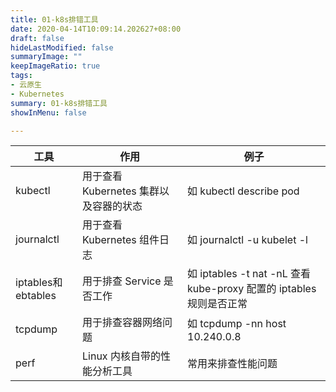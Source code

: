```yaml
---
title: 01-k8s排错工具
date: 2020-04-14T10:09:14.202627+08:00
draft: false
hideLastModified: false
summaryImage: ""
keepImageRatio: true
tags:
- 云原生
- Kubernetes
summary: 01-k8s排错工具
showInMenu: false

---
```


工具| 作用 | 例子
---|---|---|
kubectl|用于查看 Kubernetes 集群以及容器的状态|如 kubectl describe pod <pod-name>
journalctl|用于查看 Kubernetes 组件日志|如 journalctl -u kubelet -l
iptables和ebtables|用于排查 Service 是否工作|如 iptables -t nat -nL 查看 kube-proxy 配置的 iptables 规则是否正常
tcpdump|用于排查容器网络问题|如 tcpdump -nn host 10.240.0.8
perf|Linux 内核自带的性能分析工具|常用来排查性能问题